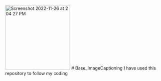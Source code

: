 <img width="208" alt="Screenshot 2022-11-26 at 2 04 27 PM" src="https://user-images.githubusercontent.com/116025353/204402156-d5d17577-9887-499d-aa6f-43a98ffe87bf.png">
# Base_ImageCaptioning
I have used this repository to follow my coding 
